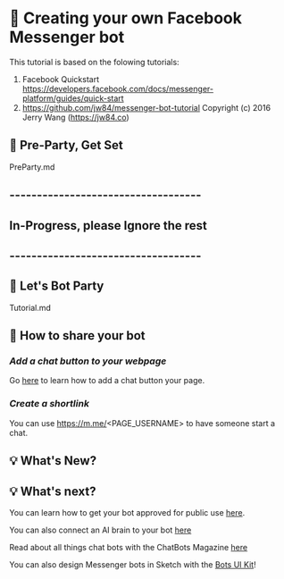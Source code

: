 # 🤖 Creating your own Facebook Messenger bot

This tutorial is based on the folowing tutorials:

1. Facebook Quickstart https://developers.facebook.com/docs/messenger-platform/guides/quick-start
2. https://github.com/jw84/messenger-bot-tutorial Copyright (c) 2016 Jerry Wang (https://jw84.co)


## 🙌 Pre-Party, Get Set
PreParty.md

## -----------------------------------
## In-Progress, please Ignore the rest
## -----------------------------------

## 🙌  Let's Bot Party 
Tutorial.md

## 📡 How to share your bot

### *Add a chat button to your webpage*

Go [here](https://developers.facebook.com/docs/messenger-platform/plugin-reference) to learn how to add a chat button your page.

### *Create a shortlink*

You can use https://m.me/<PAGE_USERNAME> to have someone start a chat.

## 💡 What's New?


## 💡 What's next?

You can learn how to get your bot approved for public use [here](https://developers.facebook.com/docs/messenger-platform/app-review).

You can also connect an AI brain to your bot [here](https://wit.ai)

Read about all things chat bots with the ChatBots Magazine [here](https://medium.com/chat-bots)

You can also design Messenger bots in Sketch with the [Bots UI Kit](https://bots.mockuuups.com)!

